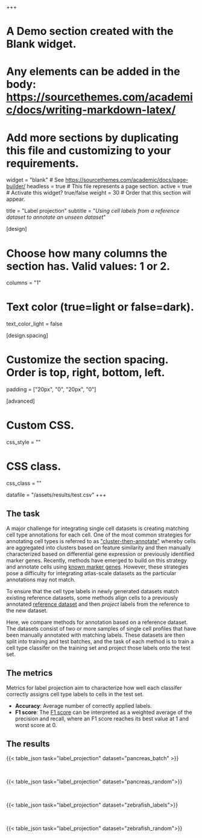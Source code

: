 +++
# A Demo section created with the Blank widget.
# Any elements can be added in the body: https://sourcethemes.com/academic/docs/writing-markdown-latex/
# Add more sections by duplicating this file and customizing to your requirements.

widget = "blank"  # See https://sourcethemes.com/academic/docs/page-builder/
headless = true  # This file represents a page section.
active = true  # Activate this widget? true/false
weight = 30  # Order that this section will appear.

title = "Label projection"
subtitle = "*Using cell labels from a reference dataset to annotate an unseen dataset*"

[design]
  # Choose how many columns the section has. Valid values: 1 or 2.
  columns = "1"


  # Text color (true=light or false=dark).
  text_color_light = false

[design.spacing]
  # Customize the section spacing. Order is top, right, bottom, left.
  padding = ["20px", "0", "20px", "0"]

[advanced]
 # Custom CSS.
 css_style = ""

 # CSS class.
 css_class = ""

datafile = "/assets/results/test.csv"
+++
## The task

A major challenge for integrating single cell datasets is creating matching cell type annotations for each cell. One of the most common strategies for annotating cell types is referred to as ["cluster-then-annotate"](https://www.nature.com/articles/s41576-018-0088-9) whereby cells are aggregated into clusters based on feature similarity and then manually characterized based on differential gene expression or previously identified marker genes. Recently, methods have emerged to build on this strategy and annotate cells using [known marker genes](https://www.nature.com/articles/s41592-019-0535-3). However, these strategies pose a difficulty for integrating atlas-scale datasets as the particular annotations may not match.

To ensure that the cell type labels in newly generated datasets match existing reference datasets, some methods align cells to a previously annotated [reference dataset](https://academic.oup.com/bioinformatics/article/35/22/4688/54802990) and then _project_ labels from the reference to the new dataset.

Here, we compare methods for annotation based on a reference dataset. The datasets consist of two or more samples of single cell profiles that have been manually annotated with matching labels. These datasets are then split into training and test batches, and the task of each method is to train a cell type classifer on the training set and project those labels onto the test set.

## The metrics
Metrics for label projection aim to characterize how well each classifer correctly assigns cell type labels to cells in the test set.

* **Accuracy**: Average number of correctly applied labels.
* **F1 score**: The [F1 score](https://scikit-learn.org/stable/modules/generated/sklearn.metrics.f1_score.html) can be interpreted as a weighted average of the precision and recall, where an F1 score reaches its best value at 1 and worst score at 0.

## The results

{{< table_json task="label_projection" dataset="pancreas_batch" >}}

<br>

{{< table_json task="label_projection" dataset="pancreas_random">}}

<br>

{{< table_json task="label_projection" dataset="zebrafish_labels">}}

<br>

{{< table_json task="label_projection" dataset="zebrafish_random">}}
